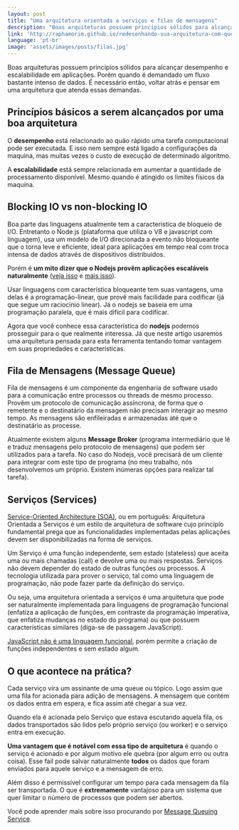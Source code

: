 ```yaml
---
layout: post
title: "Uma arquitetura orientada a serviços e filas de mensagens"
description: "Boas arquiteturas possuem princípios sólidos para alcançar desempenho e escalabilidade em aplicações. Porém quando é demandado um fluxo bastante intenso de dados. É necessário, voltar atrás e pensar em uma arquitetura que atenda essas demandas."
link: 'http://raphamorim.github.io/redesenhando-sua-arquitetura-com-queues-workers-services'
language: 'pt-br'
image: 'assets/images/posts/filas.jpg'
---
```


Boas arquiteturas possuem princípios sólidos para alcançar desempenho e escalabilidade em aplicações. Porém quando é demandado um fluxo bastante intenso de dados. É necessário então, voltar atrás e pensar em uma arquitetura que atenda essas demandas.

<!-- more -->

## Princípios básicos a serem alcançados por uma boa arquitetura

O **desempenho** está relacionado ao quão rápido uma tarefa computacional pode ser executada. E isso nem sempre está ligado a configurações da maquina, mas muitas vezes o custo de execução de determinado algoritmo.

A **escalabilidade** está sempre relacionada em aumentar a quantidade de processamento disponível. Mesmo quando é atingido os limites físicos da maquina.

## Blocking IO vs non-blocking IO

Boa parte das linguagens atualmente tem a caracteristica de bloqueio de I/O. Entretanto o Node.js (plataforma que utiliza o V8 e javascript com linguagem), usa um modelo de I/O direcionada a evento não bloqueante que o torna leve e eficiente, ideal para aplicações em tempo real com troca intensa de dados através de dispositivos distribuídos. 

Porém é **um mito dizer que o Nodejs provêm aplicações escaláveis naturalmente** ([veja isso](https://speakerdeck.com/felixge/the-nodejs-scalability-myth) e [mais isso](http://www.quora.com/Is-Node-js-scalable)).

Usar linguagens com característica bloqueante tem suas vantagens, uma delas é a programação-linear, que provê mais facilidade para codificar (já que segue um raciocínio linear). Já o nodejs se baseia em uma programação paralela, que é mais difícil para codificar. 

Agora que você conhece essa característica do **nodejs** podemos prosseguir para o que realmente interessa. Já que neste artigo usaremos uma arquitetura pensada para esta ferramenta tentando tomar vantagem em suas propriedades e características.

## Fila de Mensagens (Message Queue)

Fila de mensagens é um componente da engenharia de software usado para a comunicação entre processos ou threads de mesmo processo. Provêm um protocolo de comunicação assíncrona, de forma que o remetente e o destinatário da mensagem não precisam interagir ao mesmo tempo. As mensagens são enfileiradas e armazenadas até que o destinatário as processe.

Atualmente existem alguns **Message Broker** (programa intermediário que lê e traduz mensagens pelo protocolo de mensagens) que podem ser utilizados para a tarefa. No caso do Nodejs, você precisará de um cliente para integrar com este tipo de programa (no meu trabalho, nós desenvolvemos um próprio. Existem inúmeras opções para realizar tal tarefa).

## Serviços (Services)

[Service-Oriented Architecture (SOA)](https://en.wikipedia.org/wiki/Service-oriented_architecture), ou em português: Arquitetura Orientada a Serviços é um estilo de arquitetura de software cujo princípio fundamental prega que as funcionalidades implementadas pelas aplicações devem ser disponibilizadas na forma de serviços.

Um Serviço é uma função independente, sem estado (stateless) que aceita uma ou mais chamadas (call) e devolve uma ou mais respostas. Serviços não devem depender do estado de outras funções ou processos. A tecnologia utilizada para prover o serviço, tal como uma linguagem de programação, não pode fazer parte da definição do serviço.

Ou seja, uma arquitetura orientada a serviços é uma arquitetura que pode ser naturalmente implementada para linguagens de programação funcional (enfatiza a aplicação de funções, em contraste da programação imperativa, que enfatiza mudanças no estado do programa) ou que possuem características similares (diga-se de passagem JavaScript). 

[JavaScript não é uma linguagem funcional](http://stackoverflow.com/questions/3962604/is-javascript-a-functional-programming-language), porém permite a criação de funções independentes e sem estado algum.

## O que acontece na prática?

Cada serviço vira um assinante de uma queue ou tópico. Logo assim que uma fila for acionada para adição de mensagens. A mensagem que contém os dados entra em espera, e fica assim até chegar a sua vez.

Quando ela é acionada pelo Serviço que estava escutando aquela fila, os dados transportados são lidos pelo próprio serviço (ou worker) e o serviço entra em execução.

**Uma vantagem que é notável com essa tipo de arquitetura** é quando o serviço é acionado e por algum motivo ele quebra (por algum erro ou outra coisa). Esse fail pode salvar naturalmente **todos** os dados que foram enviados para aquele serviço e a mensagem de erro. 

Além disso é permissível configurar um tempo para cada mensagem da fila ser transportada. O que é **extremamente** vantajoso para um sistema que quer limitar o número de processos que podem ser abertos.

Você pode aprender mais sobre isso procurando por [Message Queuing Service](https://en.wikipedia.org/wiki/Message_queuing_service).